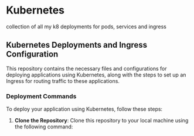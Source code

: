 # Kubernetes
collection of all my k8 deployments for pods, services and ingress 


## Kubernetes Deployments and Ingress Configuration

This repository contains the necessary files and configurations for deploying applications using Kubernetes, along with the steps to set up an Ingress for routing traffic to these applications.

### Deployment Commands

To deploy your application using Kubernetes, follow these steps:

1. **Clone the Repository**: Clone this repository to your local machine using the following command:
